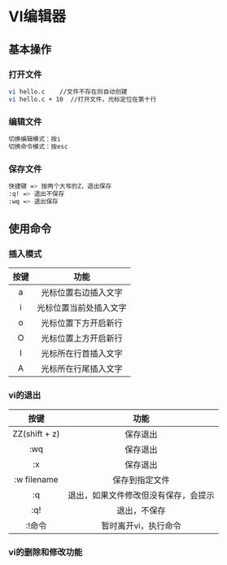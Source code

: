 # VI编辑器

## 基本操作

### 打开文件

```bash
vi hello.c    //文件不存在则自动创建
vi hello.c + 10  //打开文件，光标定位在第十行
```

### 编辑文件

```bash
切换编辑模式：按i
切换命令模式：按esc
```

### 保存文件

```bash
快捷键 => 按两个大写的Z，退出保存
:q! => 退出不保存
:wq => 退出保存
```

## 使用命令

### 插入模式

| 按键 |          功能          |
| :--: | :--------------------: |
|  a   |  光标位置右边插入文字  |
|  i   | 光标位置当前处插入文字 |
|  o   |  光标位置下方开启新行  |
|  O   |  光标位置上方开启新行  |
|  I   |  光标所在行首插入文字  |
|  A   |  光标所在行尾插入文字  |

### vi的退出

|     按键      |                 功能                 |
| :-----------: | :----------------------------------: |
| ZZ(shift + z) |               保存退出               |
|      :wq      |               保存退出               |
|      :x       |               保存退出               |
|  :w filename  |            保存到指定文件            |
|      :q       | 退出，如果文件修改但没有保存，会提示 |
|      :q!      |             退出，不保存             |
|    :!命令     |         暂时离开vi，执行命令         |

### vi的删除和修改功能

